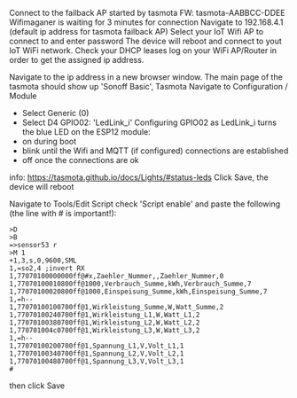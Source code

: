 Connect to the failback AP started by tasmota FW: tasmota-AABBCC-DDEE
Wifimaganer is waiting for 3 minutes for connection 
Navigate to 192.168.4.1 (default ip address for tasmota failback AP)
Select your IoT Wifi AP to connect to and enter password
The device will reboot and connect to yout IoT WiFi network. Check your DHCP leases log on your WiFi AP/Router in order to get the assigned ip address.

Navigate to the ip address in a new browser window. The main page of the tasmota should show up 'Sonoff Basic', Tasmota
Navigate to Configuration / Module
- Select Generic (0)
- Select D4 GPIO02: 'LedLink_i'
Configuring GPIO02 as LedLink_i turns the blue LED on the ESP12 module:
- on during boot
- blink until the Wifi and MQTT (if configured) connections are established
- off once the connections are ok

info: https://tasmota.github.io/docs/Lights/#status-leds
Click Save, the device will reboot

Navigate to Tools/Edit Script check 'Script enable' and paste the following (the line with # is important!):
```
>D
>B
=>sensor53 r
>M 1
+1,3,s,0,9600,SML
1,=so2,4 ;invert RX
1,77070100000000ff@#x,Zaehler_Nummer,,Zaehler_Nummer,0
1,77070100010800ff@1000,Verbrauch_Summe,kWh,Verbrauch_Summe,7
1,77070100020800ff@1000,Einspeisung_Summe,kWh,Einspeisung_Summe,7
1,=h-- 
1,77070100100700ff@1,Wirkleistung_Summe,W,Watt_Summe,2
1,77070100240700ff@1,Wirkleistung_L1,W,Watt_L1,2
1,77070100380700ff@1,Wirkleistung_L2,W,Watt_L2,2
1,770701004c0700ff@1,Wirkleistung_L3,W,Watt_L3,2
1,=h-- 
1,77070100200700ff@1,Spannung_L1,V,Volt_L1,1
1,77070100340700ff@1,Spannung_L2,V,Volt_L2,1
1,77070100480700ff@1,Spannung_L3,V,Volt_L3,1
#
```
then click Save
